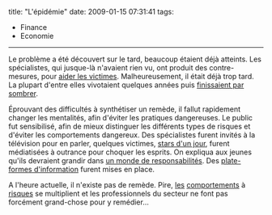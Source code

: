 title: "L'épidémie"
date: 2009-01-15 07:31:41
tags:
  - Finance
  - Economie
---

Le problème a été découvert sur le tard, beaucoup étaient déjà atteints. Les spécialistes, qui jusque-là n'avaient rien vu, ont produit des contre-mesures, pour [aider les victimes](//www.dossierfamilial.com/argent/droits-demarches/surendettement-des-aides-pour-s-en-sortir,545). Malheureusement, il était déjà trop tard. La plupart d'entre elles vivotaient quelques années puis [finissaient par sombrer](//blog.credit-immobilier-direct.fr/rachat-credit/victimes-surendettement-credit-revolving-parenthese-radio-kenza-20081215).

Éprouvant des difficultés à synthétiser un remède, il fallut rapidement changer les mentalités, afin d'éviter les pratiques dangereuses. Le public fut sensibilisé, afin de mieux distinguer les différents types de risques et d'éviter les comportements dangereux. Des spécialistes furent invités à la télévision pour en parler, quelques victimes, [stars d'un jour](//www.actustar.com/22303/lio-croule-sous-les-dettes), furent médiatisées à outrance pour choquer les esprits. On expliqua aux jeunes qu'ils devraient grandir dans [un monde de responsabilités](//www.unaf.fr/spip.php?article492). Des [plate-formes d'information](//www.cbanque.com/credit/revolving.php) furent mises en place.

A l'heure actuelle, il n'existe pas de remède. Pire, [les](https://www.google.fr/search?q=credit+revolving) [comportements](https://www.google.fr/search?q=surendettement) à [risques](https://www.google.fr/search?q=emprunt+facile) se multiplient et les professionnels du secteur ne font pas forcément grand-chose pour y remédier&#8230;